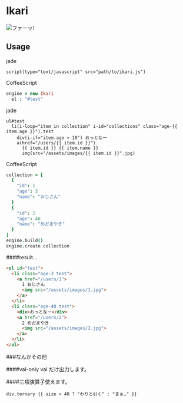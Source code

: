 Ikari
=======

![ファーッ!](https://rawgit.com/glassesfactory/Ikari/master/assets/logo.svg)


Usage
-------

jade
```jade
script(type="text/javascript" src="path/to/ikari.js")
```

CoffeeScript
```coffeescript
engine = new Ikari
  el : "#test"
```

jade
```jade
ul#test
  li(i-loop="item in collection" i-id="collections" class="age-{{ item.age }}").test
    div(i-if="item.age > 19") おっとなー
    a(href="/users/{{ item.id }}") 
      {{ item.id }} {{ item.name }}
      img(src="/assets/images/{{ item.id }}".jpg)
```

CoffeeScript
```coffeescript
collection = [
  {
    "id": 1
    "age": 3
    "name": "おじさん"
  }
  {
    "id": 2
    "age": 40
    "name": "めだまやき"
  }
]
engine.build()
engine.create collection
```

####result...

```html
<ul id="test">
  <li class="age-3 test">
    <a href="/users/1">
      1 おじさん
      <img src="/assets/images/1.jpg">
    </a>
  </li>
  <li class="age-40 test">
    <div>おっとなー</div>
    <a href="/users/2">
      2 めだまやき
      <img src="/assets/images/2.jpg">
    </a>
  </li>
</ul>
```


###なんかその他

####val-only
val だけ出力します。


####三項演算子使えます。

```jade
div.ternary {{ size > 40 ? "わりと引く" : "まぁ…" }}
```

